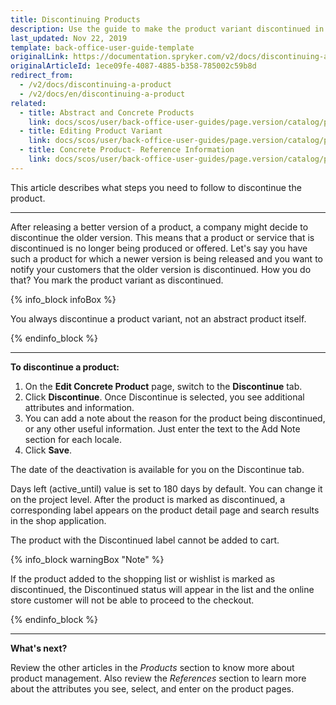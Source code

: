 ```yaml
---
title: Discontinuing Products
description: Use the guide to make the product variant discontinued in the Back Office.
last_updated: Nov 22, 2019
template: back-office-user-guide-template
originalLink: https://documentation.spryker.com/v2/docs/discontinuing-a-product
originalArticleId: 1ece09fe-4087-4885-b358-785002c59b8d
redirect_from:
  - /v2/docs/discontinuing-a-product
  - /v2/docs/en/discontinuing-a-product
related:
  - title: Abstract and Concrete Products
    link: docs/scos/user/back-office-user-guides/page.version/catalog/products/abstract-and-concrete-products.html
  - title: Editing Product Variant
    link: docs/scos/user/back-office-user-guides/page.version/catalog/products/manage-concrete-products/editing-product-variant.html
  - title: Concrete Product- Reference Information
    link: docs/scos/user/back-office-user-guides/page.version/catalog/products/references/concrete-product-reference-information.html
---
```


This article describes what steps you need to follow to discontinue the product.
***

After releasing a better version of a product, a company might decide to discontinue the older version.
This means that a product or service that is discontinued is no longer being produced or offered.
Let's say you have such a product for which a newer version is being released and you want to notify your customers that the older version is discontinued. How you do that? You mark the product variant as discontinued.

{% info_block infoBox %}

You always discontinue a product variant, not an abstract product itself.

{% endinfo_block %}

***

**To discontinue a product:**
1. On the **Edit Concrete Product** page, switch to the **Discontinue** tab.
2. Click **Discontinue**.
  Once Discontinue is selected, you see additional attributes and information.
3. You can add a note about the reason for the product being discontinued, or any other useful information. Just enter the text to the Add Note section for each locale.
4. Click **Save**.
  
The date of the deactivation is available for you on the Discontinue tab.

Days left (active_until) value is set to 180 days by default. You can change it on the project level.
After the product is marked as discontinued, a corresponding label appears on the product detail page and search results in the shop application.

The product with the Discontinued label cannot be added to cart.

{% info_block warningBox "Note" %}

If the product added to the shopping list or wishlist is marked as discontinued, the Discontinued status will appear in the list and the online store customer will not be able to proceed to the checkout.

{% endinfo_block %}

***

**What's next?**

Review the other articles in the _Products_ section to know more about product management. Also review the _References_ section to learn more about the attributes you see, select, and enter on the product pages.
